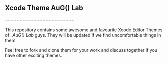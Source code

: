## Xcode Theme AuG() Lab
========================

This repository contains some awesome and favourite Xcode Editor Themes of __AuG() Lab_ guys. They will be updated if we find uncomfortable things in them.

Feel free to fork and clone them for your work and discuss together if you have other exciting themes.
